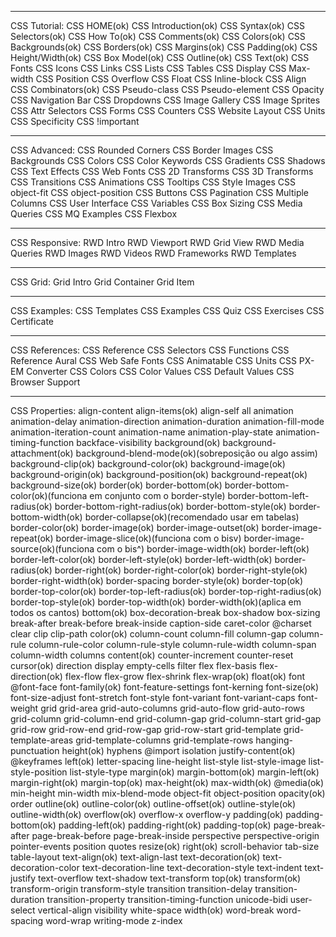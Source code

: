 ________________
CSS Tutorial:
CSS HOME(ok)
CSS Introduction(ok)
CSS Syntax(ok)
CSS Selectors(ok)
CSS How To(ok)
CSS Comments(ok)
CSS Colors(ok)
CSS Backgrounds(ok)
CSS Borders(ok)
CSS Margins(ok)
CSS Padding(ok)
CSS Height/Width(ok)
CSS Box Model(ok)
CSS Outline(ok)
CSS Text(ok)
CSS Fonts
CSS Icons
CSS Links
CSS Lists
CSS Tables
CSS Display
CSS Max-width
CSS Position
CSS Overflow
CSS Float
CSS Inline-block
CSS Align
CSS Combinators(ok)
CSS Pseudo-class
CSS Pseudo-element
CSS Opacity
CSS Navigation Bar
CSS Dropdowns
CSS Image Gallery
CSS Image Sprites
CSS Attr Selectors
CSS Forms
CSS Counters
CSS Website Layout
CSS Units
CSS Specificity
CSS !important

___________________
CSS Advanced:
CSS Rounded Corners
CSS Border Images
CSS Backgrounds
CSS Colors
CSS Color Keywords
CSS Gradients
CSS Shadows
CSS Text Effects
CSS Web Fonts
CSS 2D Transforms
CSS 3D Transforms
CSS Transitions
CSS Animations
CSS Tooltips
CSS Style Images
CSS object-fit
CSS object-position
CSS Buttons
CSS Pagination
CSS Multiple Columns
CSS User Interface
CSS Variables
CSS Box Sizing
CSS Media Queries
CSS MQ Examples
CSS Flexbox

___________________
CSS Responsive:
RWD Intro
RWD Viewport
RWD Grid View
RWD Media Queries
RWD Images
RWD Videos
RWD Frameworks
RWD Templates

_____________________
CSS Grid:
Grid Intro
Grid Container
Grid Item

____________________
CSS Examples:
CSS Templates
CSS Examples
CSS Quiz
CSS Exercises
CSS Certificate

____________________
CSS References:
CSS Reference
CSS Selectors
CSS Functions
CSS Reference Aural
CSS Web Safe Fonts
CSS Animatable
CSS Units
CSS PX-EM Converter
CSS Colors
CSS Color Values
CSS Default Values
CSS Browser Support

__________________________________________________
CSS Properties:
align-content
align-items(ok)
align-self
all
animation
animation-delay
animation-direction
animation-duration
animation-fill-mode
animation-iteration-count
animation-name
animation-play-state
animation-timing-function
backface-visibility
background(ok)
background-attachment(ok)
background-blend-mode(ok)(sobreposição ou algo assim)
background-clip(ok)
background-color(ok)
background-image(ok)
background-origin(ok)
background-position(ok)
background-repeat(ok)
background-size(ok)
border(ok)
border-bottom(ok)
border-bottom-color(ok)(funciona em conjunto com o border-style)
border-bottom-left-radius(ok)
border-bottom-right-radius(ok)
border-bottom-style(ok)
border-bottom-width(ok)
border-collapse(ok)(recomendado usar em tabelas)
border-color(ok)
border-image(ok)
border-image-outset(ok)
border-image-repeat(ok)
border-image-slice(ok)(funciona com o bisv)
border-image-source(ok)(funciona com o bis^)
border-image-width(ok)
border-left(ok)
border-left-color(ok)
border-left-style(ok)
border-left-width(ok)
border-radius(ok)
border-right(ok)
border-right-color(ok)
border-right-style(ok)
border-right-width(ok)
border-spacing
border-style(ok)
border-top(ok)
border-top-color(ok)
border-top-left-radius(ok)
border-top-right-radius(ok)
border-top-style(ok)
border-top-width(ok)
border-width(ok)(aplica em todos os cantos)
bottom(ok)
box-decoration-break
box-shadow
box-sizing
break-after
break-before
break-inside
caption-side
caret-color
@charset
clear
clip
clip-path
color(ok)
column-count
column-fill
column-gap
column-rule
column-rule-color
column-rule-style
column-rule-width
column-span
column-width
columns
content(ok)
counter-increment
counter-reset
cursor(ok)
direction
display
empty-cells
filter
flex
flex-basis
flex-direction(ok)
flex-flow
flex-grow
flex-shrink
flex-wrap(ok)
float(ok)
font
@font-face
font-family(ok)
font-feature-settings
font-kerning
font-size(ok)
font-size-adjust
font-stretch
font-style
font-variant
font-variant-caps
font-weight
grid
grid-area
grid-auto-columns
grid-auto-flow
grid-auto-rows
grid-column
grid-column-end
grid-column-gap
grid-column-start
grid-gap
grid-row
grid-row-end
grid-row-gap
grid-row-start
grid-template
grid-template-areas
grid-template-columns
grid-template-rows
hanging-punctuation
height(ok)
hyphens
@import
isolation
justify-content(ok)
@keyframes
left(ok)
letter-spacing
line-height
list-style
list-style-image
list-style-position
list-style-type
margin(ok)
margin-bottom(ok)
margin-left(ok)
margin-right(ok)
margin-top(ok)
max-height(ok)
max-width(ok)
@media(ok)
min-height
min-width
mix-blend-mode
object-fit
object-position
opacity(ok)
order
outline(ok)
outline-color(ok)
outline-offset(ok)
outline-style(ok)
outline-width(ok)
overflow(ok)
overflow-x
overflow-y
padding(ok)
padding-bottom(ok)
padding-left(ok)
padding-right(ok)
padding-top(ok)
page-break-after
page-break-before
page-break-inside
perspective
perspective-origin
pointer-events
position
quotes
resize(ok)
right(ok)
scroll-behavior
tab-size
table-layout
text-align(ok)
text-align-last
text-decoration(ok)
text-decoration-color
text-decoration-line
text-decoration-style
text-indent
text-justify
text-overflow
text-shadow
text-transform
top(ok)
transform(ok)
transform-origin
transform-style
transition
transition-delay
transition-duration
transition-property
transition-timing-function
unicode-bidi
user-select
vertical-align
visibility
white-space
width(ok)
word-break
word-spacing
word-wrap
writing-mode
z-index
